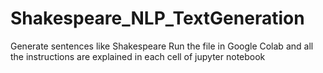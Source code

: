 # Shakespeare_NLP_TextGeneration
Generate sentences like Shakespeare
Run the file in Google Colab and all the instructions are explained in each cell of jupyter notebook
